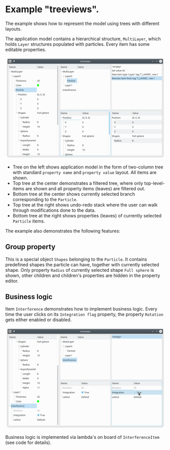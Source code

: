 # Example "treeviews".

The example shows how to represent the model using trees with different layouts.

The application model contains a hierarchical structure, `MultiLayer`, which
holds `Layer` structures populated with particles. Every item has some editable
properties.

![treeviews](../../doc/assets/treeviews1.png)

+ Tree on the left shows application model in the form of two-column tree with
  standard `property name` and `property value` layout. All items are shown.
+ Top tree at the center demonstrates a filtered tree, where only
  top-level-items are shown and all property items (leaves) are filtered out.
+ Bottom tree at the center shows currently selected branch corresponding to the
  `Particle`.
+ Top tree at the right shows undo-redo stack where the user can walk through
  modifications done to the data.
+ Bottom tree at the right shows properties (leaves) of currently selected
  `Particle` items.

The example also demonstrates the following features:

## Group property

This is a special object `Shapes` belonging to the `Particle`. It contains
predefined shapes the particle can have, together with currently selected shape.
Only property `Radius` of currently selected shape `Full sphere` is shown, other
children and children's properties are hidden in the property editor. 

## Business logic

Item `Interference` demonstrates how to implement business logic. Every time the
user clicks on its `Integration flag` property, the property `Rotation` gets
either enabled or disabled.

![treeviews](../../doc/assets/treeviews2.png)

Business logic is implemented via lambda's on board of `InterferenceItem` (see
code for details).
